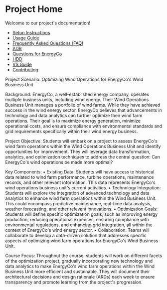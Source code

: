 # Project Home

Welcome to our project's documentation!

- [Setup Instructions](setup.md)
- [Usage Guide](usage.md)
- [Frequently Asked Questions (FAQ)](faq.md)
- [ADR](ADR.md)
- [Questions for EnergyCo](Questions_for_EnergyCo.md)
- [HDD](HDD.md)
- [VS Guide](vsguide.md)
- [Contributing](CONTRIBUTING.md)


Project Scenario: Optimizing Wind Operations for EnergyCo's Wind Business Unit

Background: EnergyCo, a well-established energy company, operates multiple business units, including wind energy. Their Wind Operations Business Unit manages a portfolio of wind farms. While they have achieved success in the wind energy sector, EnergyCo believes that advancements in technology and data analytics can further optimize their wind farm operations. Their goal is to maximize energy generation, minimize operational costs, and ensure compliance with environmental standards and grid requirements specifically within their wind energy business.

Project Objective: Students will embark on a project to assess EnergyCo's wind farm operations within the Wind Operations Business Unit and identify opportunities for improvement. They will leverage data transformation, analytics, and optimization techniques to address the central question: Can EnergyCo's wind operations be made more optimal?

Key Components:
•	Existing Data: Students will have access to historical data related to wind farm performance, turbine operations, maintenance records, and other relevant information. This data represents EnergyCo's wind operations business unit's current activities.
•	Technology Integration: Students will explore the integration of advanced technology and data analytics to enhance wind farm operations within the Wind Business Unit. This could encompass predictive maintenance, real-time data analysis, weather forecasting, and other relevant innovations.
•	Optimization Goals: Students will define specific optimization goals, such as improving energy production, reducing operational expenses, ensuring compliance with environmental regulations, and enhancing grid integration, all within the context of EnergyCo's wind energy sector.
•	Collaboration: Teams will collaborate to develop a data-driven solution that addresses specific aspects of optimizing wind farm operations for EnergyCo's Wind Business Unit.

Course Focus: Throughout the course, students will work on different facets of the optimization project, gradually incorporating new technology and data analytics to make EnergyCo's wind farm operations within the Wind Business Unit more efficient and sustainable. They will document their architectural decisions and design rationale (ARDs) each week to ensure transparency and promote learning from the project's progression.

